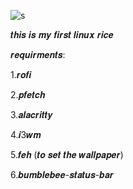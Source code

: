 
![s](https://user-images.githubusercontent.com/70383680/178015954-f33125b2-60bc-4a1c-8e0d-86911d5ecd8e.png)



𝒕𝒉𝒊𝒔 𝒊𝒔 𝒎𝒚 𝒇𝒊𝒓𝒔𝒕 𝒍𝒊𝒏𝒖𝒙 𝒓𝒊𝒄𝒆

𝒓𝒆𝒒𝒖𝒊𝒓𝒎𝒆𝒏𝒕𝒔: 











1.𝒓𝒐𝒇𝒊 









2.𝒑𝒇𝒆𝒕𝒄𝒉 








3.𝒂𝒍𝒂𝒄𝒓𝒊𝒕𝒕𝒚 





4.𝒊3𝒘𝒎 










5.𝒇𝒆𝒉 (𝒕𝒐 𝒔𝒆𝒕 𝒕𝒉𝒆 𝒘𝒂𝒍𝒍𝒑𝒂𝒑𝒆𝒓) 











6.𝒃𝒖𝒎𝒃𝒍𝒆𝒃𝒆𝒆-𝒔𝒕𝒂𝒕𝒖𝒔-𝒃𝒂𝒓
